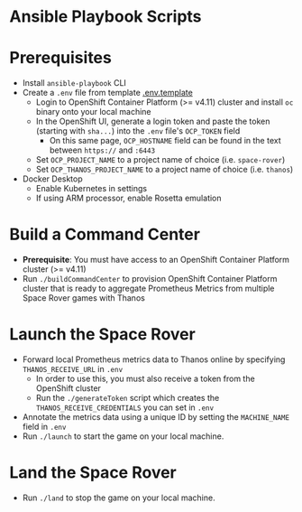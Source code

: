 # Ansible Playbook Scripts

# Prerequisites
- Install `ansible-playbook` CLI
- Create a `.env` file from template [.env.template](../.env.template)
  - Login to OpenShift Container Platform (>= v4.11) cluster and install `oc` binary onto your local machine
  - In the OpenShift UI, generate a login token and paste the token (starting with `sha...`) into the `.env` file's `OCP_TOKEN` field
    - On this same page, `OCP_HOSTNAME` field can be found in the text between `https://` and `:6443`
  - Set `OCP_PROJECT_NAME` to a project name of choice (i.e. `space-rover`)
  - Set `OCP_THANOS_PROJECT_NAME` to a project name of choice (i.e. `thanos`)
- Docker Desktop
  - Enable Kubernetes in settings
  - If using ARM processor, enable Rosetta emulation

# Build a Command Center
- **Prerequisite**: You must have access to an OpenShift Container Platform cluster (>= v4.11)
- Run `./buildCommandCenter` to provision OpenShift Container Platform cluster that is ready to aggregate Prometheus Metrics from multiple Space Rover games with Thanos

# Launch the Space Rover
- Forward local Prometheus metrics data to Thanos online by specifying `THANOS_RECEIVE_URL` in `.env`
  - In order to use this, you must also receive a token from the OpenShift cluster
  - Run the `./generateToken` script which creates the `THANOS_RECEIVE_CREDENTIALS` you can set in `.env`
- Annotate the metrics data using a unique ID by setting the `MACHINE_NAME` field in `.env`
- Run `./launch` to start the game on your local machine.

# Land the Space Rover
- Run `./land` to stop the game on your local machine.